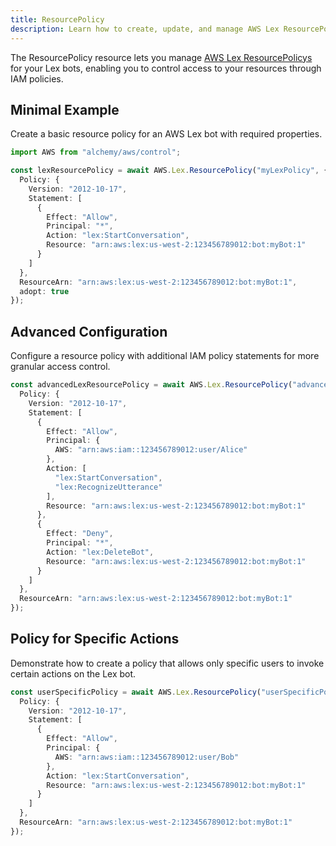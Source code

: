 ```yaml
---
title: ResourcePolicy
description: Learn how to create, update, and manage AWS Lex ResourcePolicys using Alchemy Cloud Control.
---
```


The ResourcePolicy resource lets you manage [AWS Lex ResourcePolicys](https://docs.aws.amazon.com/lex/latest/userguide/) for your Lex bots, enabling you to control access to your resources through IAM policies.

## Minimal Example

Create a basic resource policy for an AWS Lex bot with required properties.

```ts
import AWS from "alchemy/aws/control";

const lexResourcePolicy = await AWS.Lex.ResourcePolicy("myLexPolicy", {
  Policy: {
    Version: "2012-10-17",
    Statement: [
      {
        Effect: "Allow",
        Principal: "*",
        Action: "lex:StartConversation",
        Resource: "arn:aws:lex:us-west-2:123456789012:bot:myBot:1"
      }
    ]
  },
  ResourceArn: "arn:aws:lex:us-west-2:123456789012:bot:myBot:1",
  adopt: true
});
```

## Advanced Configuration

Configure a resource policy with additional IAM policy statements for more granular access control.

```ts
const advancedLexResourcePolicy = await AWS.Lex.ResourcePolicy("advancedLexPolicy", {
  Policy: {
    Version: "2012-10-17",
    Statement: [
      {
        Effect: "Allow",
        Principal: {
          AWS: "arn:aws:iam::123456789012:user/Alice"
        },
        Action: [
          "lex:StartConversation",
          "lex:RecognizeUtterance"
        ],
        Resource: "arn:aws:lex:us-west-2:123456789012:bot:myBot:1"
      },
      {
        Effect: "Deny",
        Principal: "*",
        Action: "lex:DeleteBot",
        Resource: "arn:aws:lex:us-west-2:123456789012:bot:myBot:1"
      }
    ]
  },
  ResourceArn: "arn:aws:lex:us-west-2:123456789012:bot:myBot:1"
});
```

## Policy for Specific Actions

Demonstrate how to create a policy that allows only specific users to invoke certain actions on the Lex bot.

```ts
const userSpecificPolicy = await AWS.Lex.ResourcePolicy("userSpecificPolicy", {
  Policy: {
    Version: "2012-10-17",
    Statement: [
      {
        Effect: "Allow",
        Principal: {
          AWS: "arn:aws:iam::123456789012:user/Bob"
        },
        Action: "lex:StartConversation",
        Resource: "arn:aws:lex:us-west-2:123456789012:bot:myBot:1"
      }
    ]
  },
  ResourceArn: "arn:aws:lex:us-west-2:123456789012:bot:myBot:1"
});
```